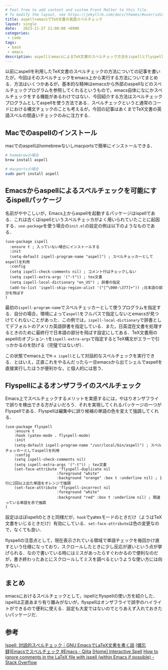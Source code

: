 ```yaml
---
# Feel free to add content and custom Front Matter to this file.
# To modify the layout, see https://jekyllrb.com/docs/themes/#overriding-theme-defaults
title: aspell+emacsでTeX文書の英語スペルチェック
layout: single
date:   2023-11-27 21:00:00 +0900
categories: 
 - code
tags:
 - bash
 - emacs
description: aspellとemacsによるTeX文書のスペルチェック方法をispellとflyspellのふたつ紹介．
---
```


以前にaspellを利用したTeX文書のスペルチェックの方法についての記事を書いたが，今回はそのスペルチェックをemacs上から実行する方法についてまとめる．方法はいくつかあるが，基本的な精神はemacsから外部のaspellなどのスペルチェックプログラムを参照してくれるというもので，emacs自体になにかスペルチェックをする機能があるわけではない．今回紹介する方法はスペルチェックプログラムとしてaspellを使う方法である．スペルチェックというと通常のコードにおける構文チェックのことも考えるが，今回の記事はあくまでTeX文書の英語スペルの間違いチェックのみに注力する．

## Macでのaspellのインストール

macでのaspellはhomebrewないしmacportsで簡単にインストールできる．

```bash
# homebrewの場合
brew install aspell 

# macportsの場合
sudo port install aspell 
```

## Emacsからaspellによるスペルチェックを可能にするispellパッケージ

名前がややこしいが，Emacs上からaspellを起動するパッケージはispellである．これは古くはispellというスペルチェッカがよく用いられていたことに起因する．`use-package`を使う場合の`init.el`の設定の例は以下のようなものである．

```emacs
(use-package ispell
  :ensure t ; 入っていない場合にインストールする
  :init
  (setq-default ispell-program-name "aspell") ; スペルチェッカーとしてaspellを利用
  :config
  (setq ispell-check-comments nil) ; コメント行はチェックしない
  (setq ispell-extra-args '("-t")) ; tex文書
  (setq ispell-local-dictionary "en_US") ; 辞書の指定
  (add-to-list 'ispell-skip-region-alist '("[^\000-\377]+")) ;日本語の部分を飛ばす
)
```

最初の`ispell-program-name`でスペルチェッカーとして使うプログラムを指定する．自分の場合，環境によって`aspell`をフルパスで指定しないとemacsが見つけてくれないことがあった．この例では，`ispell-local-dictionary`で辞書としてデフォルトのアメリカ英語辞書を指定している．また，日英混在文書を処理するときのために最終行で日本語の部分を飛ばす設定にしてある．TeX文書用のaspellのオプション`-t`を`ispell-extra-args`で指定するとTeX構文がエラーで引っかかるのを防げる（完璧ではないが）．

この状態でemacs上で`M-x ispell`として対話的なスペルチェックを実行できる．とはいえ，正直これをやるんだったら一旦emacsから出てシェルでaspellを直接実行したほうが便利かな，と個人的には思う．

## Flyspellによるオンザフライのスペルチェック

Emacs上でスペルチェックするメリットを実感するには，やはりオンザフライで誤りを検出できる方がよいだろう．それを実現してくれるパッケージの一つがFlyspellである．Flyspellは編集中に誤り候補の単語の色を変えて強調してくれる．

```emacs
(use-package flyspell
    :ensure t
    :hook (yatex-mode . flyspell-mode)
    :init
    (setq-default ispell-program-name "/usr/local/bin/aspell") ; スペルチェッカーとしてaspellを利用
    :config
    (setq ispell-check-comments nil)
    (setq ispell-extra-args '("-t")) ; tex文書
    (set-face-attribute 'flyspell-duplicate nil
                       :foreground "white"
                       :background "orange" :box t :underline nil) ; 1行に2回以上出た単語をオレンジで強調
    (set-face-attribute 'flyspell-incorrect nil
                       :foreground "white"
                       :background "red" :box t :underline nil) ; 間違っている単語を赤で強調
)
```

設定はほぼispellのときと同様だが，`hook`でyatexモードのときだけ（ようはTeX文書をいじるときだけ）有効にしている．`set-face-attribute`は色の変更なので，なくても良い．

flyspellの注意点として，現在表示されている領域で単語チェックを毎回かけ直すという仕様になっており，スクロールしたときに少し反応が遅いという点が挙げられる．なので書いている時にはミスがあったらすぐわかるので便利なのだが，書き終わったあとにスクロールしてミスを調べるというような使い方には向かない．

## まとめ

emacsにおけるスペルチェックとして，ispellとflyspellの使い方を紹介した．ispellは正直あまり有り難みがないが，flyspellはオンザフライで誤字のハイライトができるので便利に使える．設定も大変ではないのでとりあえず入れておきたいパッケージだ．


## 参考

[Ispell: 対話的スペルチェック｜GNU EmacsでLaTeX文書を書く話](https://zenn.dev/maswag/books/latex-on-emacs/viewer/ispell)
[[備忘録]Emacsでスペルチェック #Emacs - Qiita](https://qiita.com/walking_with_models/items/da8eaf4afa39cf4ecd4a)
[[Home] Interactive Spell](https://www.emacswiki.org/emacs/InteractiveSpell)
[How to ignore comments in the LaTeX file with ispell (within Emacs if possible) - Stack Overflow](https://stackoverflow.com/questions/626506/how-to-ignore-comments-in-the-latex-file-with-ispell-within-emacs-if-possible)